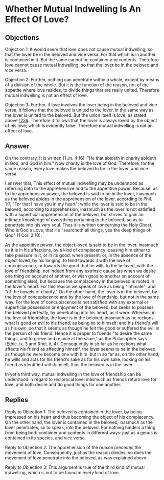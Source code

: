 # Whether Mutual Indwelling Is An Effect Of Love?

## Objections

Objection 1: It would seem that love does not cause mutual indwelling, so that the lover be in the beloved and vice versa. For that which is in another is contained in it. But the same cannot be container and contents. Therefore love cannot cause mutual indwelling, so that the lover be in the beloved and vice versa.

Objection 2: Further, nothing can penetrate within a whole, except by means of a division of the whole. But it is the function of the reason, not of the appetite where love resides, to divide things that are really united. Therefore mutual indwelling is not an effect of love.

Objection 3: Further, if love involves the lover being in the beloved and vice versa, it follows that the beloved is united to the lover, in the same way as the lover is united to the beloved. But the union itself is love, as stated above [1236](A[1]). Therefore it follows that the lover is always loved by the object of his love; which is evidently false. Therefore mutual indwelling is not an effect of love.

## Answer

On the contrary, It is written (1 Jn. 4:16): "He that abideth in charity abideth in God, and God in him." Now charity is the love of God. Therefore, for the same reason, every love makes the beloved to be in the lover, and vice versa.

I answer that, This effect of mutual indwelling may be understood as referring both to the apprehensive and to the appetitive power. Because, as to the apprehensive power, the beloved is said to be in the lover, inasmuch as the beloved abides in the apprehension of the lover, according to Phil. 1:7, "For that I have you in my heart": while the lover is said to be in the beloved, according to apprehension, inasmuch as the lover is not satisfied with a superficial apprehension of the beloved, but strives to gain an intimate knowledge of everything pertaining to the beloved, so as to penetrate into his very soul. Thus it is written concerning the Holy Ghost, Who is God's Love, that He "searcheth all things, yea the deep things of God" (1 Cor. 2:10).

As the appetitive power, the object loved is said to be in the lover, inasmuch as it is in his affections, by a kind of complacency: causing him either to take pleasure in it, or in its good, when present; or, in the absence of the object loved, by his longing, to tend towards it with the love of concupiscence, or towards the good that he wills to the beloved, with the love of friendship: not indeed from any extrinsic cause (as when we desire one thing on account of another, or wish good to another on account of something else), but because the complacency in the beloved is rooted in the lover's heart. For this reason we speak of love as being "intimate"; and "of the bowels of charity." On the other hand, the lover is in the beloved, by the love of concupiscence and by the love of friendship, but not in the same way. For the love of concupiscence is not satisfied with any external or superficial possession or enjoyment of the beloved; but seeks to possess the beloved perfectly, by penetrating into his heart, as it were. Whereas, in the love of friendship, the lover is in the beloved, inasmuch as he reckons what is good or evil to his friend, as being so to himself; and his friend's will as his own, so that it seems as though he felt the good or suffered the evil in the person of his friend. Hence it is proper to friends "to desire the same things, and to grieve and rejoice at the same," as the Philosopher says (Ethic. ix, 3 and Rhet. ii, 4). Consequently in so far as he reckons what affects his friend as affecting himself, the lover seems to be in the beloved, as though he were become one with him: but in so far as, on the other hand, he wills and acts for his friend's sake as for his own sake, looking on his friend as identified with himself, thus the beloved is in the lover.

In yet a third way, mutual indwelling in the love of friendship can be understood in regard to reciprocal love: inasmuch as friends return love for love, and both desire and do good things for one another.

## Replies

Reply to Objection 1: The beloved is contained in the lover, by being impressed on his heart and thus becoming the object of his complacency. On the other hand, the lover is contained in the beloved, inasmuch as the lover penetrates, so to speak, into the beloved. For nothing hinders a thing from being both container and contents in different ways: just as a genus is contained in its species, and vice versa.

Reply to Objection 2: The apprehension of the reason precedes the movement of love. Consequently, just as the reason divides, so does the movement of love penetrate into the beloved, as was explained above.

Reply to Objection 3: This argument is true of the third kind of mutual indwelling, which is not to be found in every kind of love.